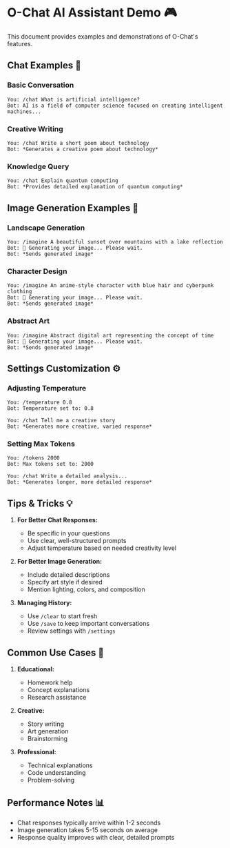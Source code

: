 # O-Chat AI Assistant Demo 🎮

This document provides examples and demonstrations of O-Chat's features.

## Chat Examples 💬

### Basic Conversation
```
You: /chat What is artificial intelligence?
Bot: AI is a field of computer science focused on creating intelligent machines...
```

### Creative Writing
```
You: /chat Write a short poem about technology
Bot: *Generates a creative poem about technology*
```

### Knowledge Query
```
You: /chat Explain quantum computing
Bot: *Provides detailed explanation of quantum computing*
```

## Image Generation Examples 🎨

### Landscape Generation
```
You: /imagine A beautiful sunset over mountains with a lake reflection
Bot: 🎨 Generating your image... Please wait.
Bot: *Sends generated image*
```

### Character Design
```
You: /imagine An anime-style character with blue hair and cyberpunk clothing
Bot: 🎨 Generating your image... Please wait.
Bot: *Sends generated image*
```

### Abstract Art
```
You: /imagine Abstract digital art representing the concept of time
Bot: 🎨 Generating your image... Please wait.
Bot: *Sends generated image*
```

## Settings Customization ⚙️

### Adjusting Temperature
```
You: /temperature 0.8
Bot: Temperature set to: 0.8

You: /chat Tell me a creative story
Bot: *Generates more creative, varied response*
```

### Setting Max Tokens
```
You: /tokens 2000
Bot: Max tokens set to: 2000

You: /chat Write a detailed analysis...
Bot: *Generates longer, more detailed response*
```

## Tips & Tricks 💡

1. **For Better Chat Responses:**
   - Be specific in your questions
   - Use clear, well-structured prompts
   - Adjust temperature based on needed creativity level

2. **For Better Image Generation:**
   - Include detailed descriptions
   - Specify art style if desired
   - Mention lighting, colors, and composition

3. **Managing History:**
   - Use `/clear` to start fresh
   - Use `/save` to keep important conversations
   - Review settings with `/settings`

## Common Use Cases 🎯

1. **Educational:**
   - Homework help
   - Concept explanations
   - Research assistance

2. **Creative:**
   - Story writing
   - Art generation
   - Brainstorming

3. **Professional:**
   - Technical explanations
   - Code understanding
   - Problem-solving

## Performance Notes 📊

- Chat responses typically arrive within 1-2 seconds
- Image generation takes 5-15 seconds on average
- Response quality improves with clear, detailed prompts
